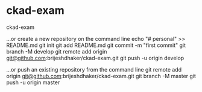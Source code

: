 # ckad-exam
ckad-exam

…or create a new repository on the command line
echo "# personal" >> README.md
git init
git add README.md
git commit -m "first commit"
git branch -M develop
git remote add origin git@github.com:brijeshdhaker/ckad-exam.git
git push -u origin develop
                
…or push an existing repository from the command line
git remote add origin git@github.com:brijeshdhaker/ckad-exam.git
git branch -M master
git push -u origin master